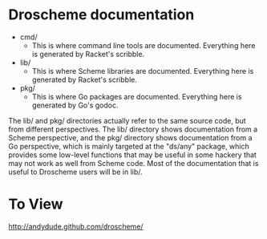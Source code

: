 Droscheme documentation
=======================

* cmd/
  * This is where command line tools are documented.
    Everything here is generated by Racket's scribble.
* lib/
  * This is where Scheme libraries are documented.
    Everything here is generated by Racket's scribble.
* pkg/
  * This is where Go packages are documented.
    Everything here is generated by Go's godoc.

The lib/ and pkg/ directories actually refer to the same
source code, but from different perspectives. The lib/
directory shows documentation from a Scheme perspective,
and the pkg/ directory shows documentation from a Go
perspective, which is mainly targeted at the "ds/any"
package, which provides some low-level functions that
may be useful in some hackery that may not work as
well from Scheme code. Most of the documentation that
is useful to Droscheme users will be in lib/.

To View
=======

http://andydude.github.com/droscheme/
